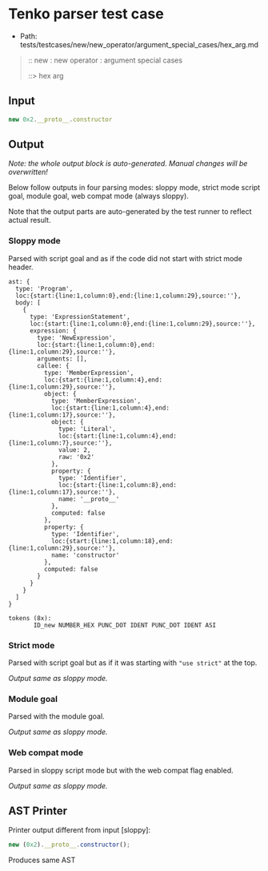 # Tenko parser test case

- Path: tests/testcases/new/new_operator/argument_special_cases/hex_arg.md

> :: new : new operator : argument special cases
>
> ::> hex arg

## Input

`````js
new 0x2.__proto__.constructor
`````

## Output

_Note: the whole output block is auto-generated. Manual changes will be overwritten!_

Below follow outputs in four parsing modes: sloppy mode, strict mode script goal, module goal, web compat mode (always sloppy).

Note that the output parts are auto-generated by the test runner to reflect actual result.

### Sloppy mode

Parsed with script goal and as if the code did not start with strict mode header.

`````
ast: {
  type: 'Program',
  loc:{start:{line:1,column:0},end:{line:1,column:29},source:''},
  body: [
    {
      type: 'ExpressionStatement',
      loc:{start:{line:1,column:0},end:{line:1,column:29},source:''},
      expression: {
        type: 'NewExpression',
        loc:{start:{line:1,column:0},end:{line:1,column:29},source:''},
        arguments: [],
        callee: {
          type: 'MemberExpression',
          loc:{start:{line:1,column:4},end:{line:1,column:29},source:''},
          object: {
            type: 'MemberExpression',
            loc:{start:{line:1,column:4},end:{line:1,column:17},source:''},
            object: {
              type: 'Literal',
              loc:{start:{line:1,column:4},end:{line:1,column:7},source:''},
              value: 2,
              raw: '0x2'
            },
            property: {
              type: 'Identifier',
              loc:{start:{line:1,column:8},end:{line:1,column:17},source:''},
              name: '__proto__'
            },
            computed: false
          },
          property: {
            type: 'Identifier',
            loc:{start:{line:1,column:18},end:{line:1,column:29},source:''},
            name: 'constructor'
          },
          computed: false
        }
      }
    }
  ]
}

tokens (8x):
       ID_new NUMBER_HEX PUNC_DOT IDENT PUNC_DOT IDENT ASI
`````

### Strict mode

Parsed with script goal but as if it was starting with `"use strict"` at the top.

_Output same as sloppy mode._

### Module goal

Parsed with the module goal.

_Output same as sloppy mode._

### Web compat mode

Parsed in sloppy script mode but with the web compat flag enabled.

_Output same as sloppy mode._

## AST Printer

Printer output different from input [sloppy]:

````js
new (0x2).__proto__.constructor();
````

Produces same AST
